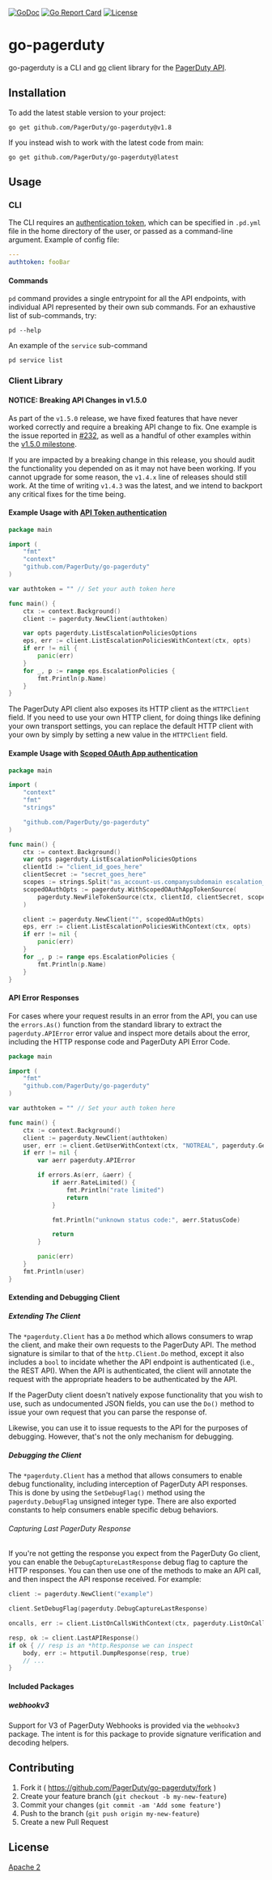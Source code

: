 [![GoDoc](https://godoc.org/github.com/PagerDuty/go-pagerduty?status.svg)](http://godoc.org/github.com/PagerDuty/go-pagerduty) [![Go Report Card](https://goreportcard.com/badge/github.com/PagerDuty/go-pagerduty)](https://goreportcard.com/report/github.com/PagerDuty/go-pagerduty) [![License](https://img.shields.io/badge/License-Apache%202.0-blue.svg)](https://github.com/gojp/goreportcard/blob/master/LICENSE)
# go-pagerduty

go-pagerduty is a CLI and [go](https://golang.org/) client library for the [PagerDuty API](https://developer.pagerduty.com/api-reference/).

## Installation

To add the latest stable version to your project:
```cli
go get github.com/PagerDuty/go-pagerduty@v1.8
```

If you instead wish to work with the latest code from main:
```cli
go get github.com/PagerDuty/go-pagerduty@latest
```

## Usage

### CLI

The CLI requires an [authentication token](https://v2.developer.pagerduty.com/docs/authentication), which can be specified in `.pd.yml`
file in the home directory of the user, or passed as a command-line argument.
Example of config file:

```yaml
---
authtoken: fooBar
```

#### Commands
`pd` command provides a single entrypoint for all the API endpoints, with individual
API represented by their own sub commands. For an exhaustive list of sub-commands, try:
```
pd --help
```

An example of the `service` sub-command

```
pd service list
```

### Client Library

#### NOTICE: Breaking API Changes in v1.5.0

As part of the `v1.5.0` release, we have fixed features that have never worked
correctly and require a breaking API change to fix. One example is the issue
reported in [\#232](https://github.com/PagerDuty/go-pagerduty/issues/232), as
well as a handful of other examples within the [v1.5.0
milestone](https://github.com/PagerDuty/go-pagerduty/milestone/2).

If you are impacted by a breaking change in this release, you should audit the
functionality you depended on as it may not have been working. If you cannot
upgrade for some reason, the `v1.4.x` line of releases should still work. At the
time of writing `v1.4.3` was the latest, and we intend to backport any critical
fixes for the time being.

#### Example Usage with [API Token authentication](https://developer.pagerduty.com/docs/ZG9jOjExMDI5NTUx-authentication)

```go
package main

import (
	"fmt"
    "context"
	"github.com/PagerDuty/go-pagerduty"
)

var	authtoken = "" // Set your auth token here

func main() {
	ctx := context.Background()
	client := pagerduty.NewClient(authtoken)

	var opts pagerduty.ListEscalationPoliciesOptions
	eps, err := client.ListEscalationPoliciesWithContext(ctx, opts)
	if err != nil {
		panic(err)
	}
	for _, p := range eps.EscalationPolicies {
		fmt.Println(p.Name)
	}
}
```

The PagerDuty API client also exposes its HTTP client as the `HTTPClient` field.
If you need to use your own HTTP client, for doing things like defining your own
transport settings, you can replace the default HTTP client with your own by
simply by setting a new value in the `HTTPClient` field.

#### Example Usage with [Scoped OAuth App authentication](https://developer.pagerduty.com/docs/e518101fde5f3-obtaining-an-app-o-auth-token)

```go
package main

import (
	"context"
	"fmt"
	"strings"

	"github.com/PagerDuty/go-pagerduty"
)

func main() {
	ctx := context.Background()
	var opts pagerduty.ListEscalationPoliciesOptions
	clientId := "client_id_goes_here"
	clientSecret := "secret_goes_here"
	scopes := strings.Split("as_account-us.companysubdomain escalation_policies.read", " ")
	scopedOAuthOpts := pagerduty.WithScopedOAuthAppTokenSource(
		pagerduty.NewFileTokenSource(ctx, clientId, clientSecret, scopes, "token.json"),
	)

	client := pagerduty.NewClient("", scopedOAuthOpts)
	eps, err := client.ListEscalationPoliciesWithContext(ctx, opts)
	if err != nil {
		panic(err)
	}
	for _, p := range eps.EscalationPolicies {
		fmt.Println(p.Name)
	}
}
```

#### API Error Responses

For cases where your request results in an error from the API, you can use the
`errors.As()` function from the standard library to extract the
`pagerduty.APIError` error value and inspect more details about the error,
including the HTTP response code and PagerDuty API Error Code.

```go
package main

import (
	"fmt"
	"github.com/PagerDuty/go-pagerduty"
)

var	authtoken = "" // Set your auth token here

func main() {
	ctx := context.Background()
	client := pagerduty.NewClient(authtoken)
	user, err := client.GetUserWithContext(ctx, "NOTREAL", pagerduty.GetUserOptions{})
	if err != nil {
		var aerr pagerduty.APIError

		if errors.As(err, &aerr) {
			if aerr.RateLimited() {
				fmt.Println("rate limited")
				return
			}

			fmt.Println("unknown status code:", aerr.StatusCode)

			return
		}

		panic(err)
	}
	fmt.Println(user)
}
```

#### Extending and Debugging Client

##### Extending The Client

The `*pagerduty.Client` has a `Do` method which allows consumers to wrap the
client, and make their own requests to the PagerDuty API. The method signature
is similar to that of the `http.Client.Do` method, except it also includes a
`bool` to incidate whether the API endpoint is authenticated (i.e., the REST
API). When the API is authenticated, the client will annotate the request with
the appropriate headers to be authenticated by the API.

If the PagerDuty client doesn't natively expose functionality that you wish to
use, such as undocumented JSON fields, you can use the `Do()` method to issue
your own request that you can parse the response of.

Likewise, you can use it to issue requests to the API for the purposes of
debugging. However, that's not the only mechanism for debugging.

##### Debugging the Client

The `*pagerduty.Client` has a method that allows consumers to enable debug
functionality, including interception of PagerDuty API responses. This is done
by using the `SetDebugFlag()` method using the `pagerduty.DebugFlag` unsigned
integer type. There are also exported constants to help consumers enable
specific debug behaviors.

###### Capturing Last PagerDuty Response

If you're not getting the response you expect from the PagerDuty Go client, you
can enable the `DebugCaptureLastResponse` debug flag to capture the HTTP
responses. You can then use one of the methods to make an API call, and then
inspect the API response received. For example:

```Go
client := pagerduty.NewClient("example")

client.SetDebugFlag(pagerduty.DebugCaptureLastResponse)

oncalls, err := client.ListOnCallsWithContext(ctx, pagerduty.ListOnCallOptions{})

resp, ok := client.LastAPIResponse()
if ok { // resp is an *http.Response we can inspect
	body, err := httputil.DumpResponse(resp, true)
    // ...
}
```

#### Included Packages

##### webhookv3

Support for V3 of PagerDuty Webhooks is provided via the `webhookv3` package.
The intent is for this package to provide signature verification and decoding
helpers.

## Contributing

1. Fork it ( https://github.com/PagerDuty/go-pagerduty/fork )
2. Create your feature branch (`git checkout -b my-new-feature`)
3. Commit your changes (`git commit -am 'Add some feature'`)
4. Push to the branch (`git push origin my-new-feature`)
5. Create a new Pull Request

## License
[Apache 2](http://www.apache.org/licenses/LICENSE-2.0)

